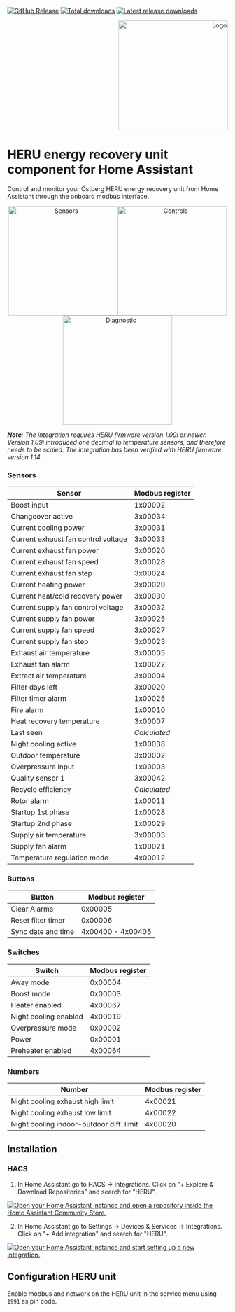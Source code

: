 [![GitHub Release][releases-shield]][releases]
[![Total downloads][total-downloads-shield]][total-downloads]
[![Latest release downloads][latest-release-downloads-shield]][latest-release-downloads]

<p align="right">
<img width="250" alt="Logo" src="https://raw.githubusercontent.com/toringer/home-assistant-heru/master/assets/logo.png">
</p>

# HERU energy recovery unit component for Home Assistant


Control and monitor your Östberg HERU energy recovery unit from Home Assistant through the onboard modbus interface.

<p align="center">
<img width="250" alt="Sensors" src="https://raw.githubusercontent.com/toringer/home-assistant-heru/master/assets/sensors.png"><img width="250" alt="Controls" src="https://raw.githubusercontent.com/toringer/home-assistant-heru/master/assets/controls.png"><img width="250" alt="Diagnostic" src="https://raw.githubusercontent.com/toringer/home-assistant-heru/master/assets/diagnostic.png">
</p>


*__Note__: The integration requires HERU firmware version 1.09i or newer. Version 1.09i introduced one decimal to temperature sensors, and therefore needs to be scaled. The integration has been verified with HERU firmware version 1.14.*

### Sensors
| Sensor  | Modbus register |
| ------------- | ------------- |
|Boost input|1x00002|
|Changeover active|3x00034|
|Current cooling power|3x00031|
|Current exhaust fan control voltage|3x00033|
|Current exhaust fan power|3x00026|
|Current exhaust fan speed|3x00028|
|Current exhaust fan step|3x00024|
|Current heating power|3x00029|
|Current heat/cold recovery power|3x00030|
|Current supply fan control voltage|3x00032|
|Current supply fan power|3x00025|
|Current supply fan speed|3x00027|
|Current supply fan step|3x00023|
|Exhaust air temperature|3x00005|
|Exhaust fan alarm|1x00022|
|Extract air temperature|3x00004|
|Filter days left|3x00020|
|Filter timer alarm|1x00025|
|Fire alarm|1x00010|
|Heat recovery temperature|3x00007|
|Last seen|_Calculated_|
|Night cooling active|1x00038|
|Outdoor temperature | 3x00002  |
|Overpressure input|1x00003|
|Quality sensor 1|3x00042|
|Recycle efficiency|_Calculated_|
|Rotor alarm|1x00011|
|Startup 1st phase|1x00028|
|Startup 2nd phase|1x00029|
|Supply air temperature|3x00003|
|Supply fan alarm|1x00021|
|Temperature regulation mode|4x00012|


### Buttons
| Button  | Modbus register |
| ------------- | ------------- |
| Clear Alarms |0x00005|
|Reset filter timer|0x00006|
|Sync date and time|4x00400 - 4x00405|


### Switches
| Switch  | Modbus register |
| ------------- | ------------- |
|Away mode|0x00004|
|Boost mode|0x00003|
|Heater enabled|4x00067|
|Night cooling enabled|4x00019|
|Overpressure mode|0x00002|
|Power|0x00001|
|Preheater enabled|4x00064|

### Numbers
| Number  | Modbus register |
| ------------- | ------------- |
|Night cooling exhaust high limit|4x00021|
|Night cooling exhaust low limit|4x00022|
|Night cooling indoor-outdoor diff. limit|4x00020|

## Installation

### HACS
1. In Home Assistant go to HACS -> Integrations. Click on "+ Explore & Download Repositories" and search for "HERU".

[![Open your Home Assistant instance and open a repository inside the Home Assistant Community Store.](https://my.home-assistant.io/badges/hacs_repository.svg)](https://my.home-assistant.io/redirect/hacs_repository/?owner=toringer&repository=home-assistant-heru&category=integration)

2. In Home Assistant go to Settings -> Devices & Services -> Integrations. Click on "+ Add integration" and search for "HERU".

[![Open your Home Assistant instance and start setting up a new integration.](https://my.home-assistant.io/badges/config_flow_start.svg)](https://my.home-assistant.io/redirect/config_flow_start/?domain=heru)


## Configuration HERU unit

Enable modbus and network on the HERU unit in the service menu using `1991` as pin code.



[releases-shield]: https://img.shields.io/github/v/release/toringer/home-assistant-heru?style=flat-square
[releases]: https://github.com/toringer/home-assistant-heru/releases
[total-downloads-shield]: https://img.shields.io/github/downloads/toringer/home-assistant-heru/total?style=flat-square
[total-downloads]: https://github.com/toringer/home-assistant-heru
[latest-release-downloads-shield]: https://img.shields.io/github/downloads/toringer/home-assistant-heru/latest/total?style=flat-square
[latest-release-downloads]: https://github.com/toringer/home-assistant-heru
